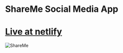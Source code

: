 # ShareMe Social Media App
# [Live at netlify](https://share-me-sanity.netlify.app/)
![ShareMe](https://i.ibb.co/8cLfj3X/image.png)

